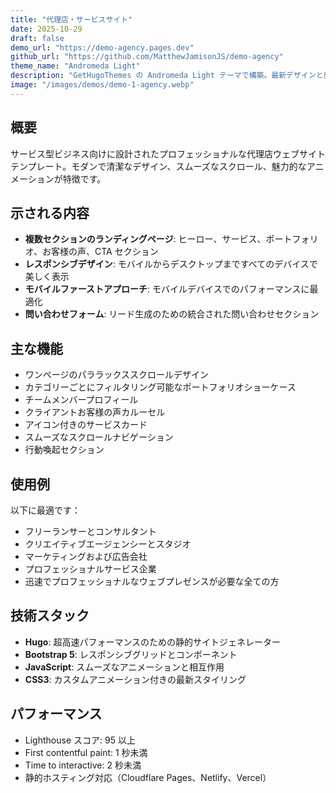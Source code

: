 ```yaml
---
title: "代理店・サービスサイト"
date: 2025-10-29
draft: false
demo_url: "https://demo-agency.pages.dev"
github_url: "https://github.com/MatthewJamisonJS/demo-agency"
theme_name: "Andromeda Light"
description: "GetHugoThemes の Andromeda Light テーマで構築。最新デザインと反応型レイアウトを備えたプロフェッショナルな代理店テンプレート。"
image: "/images/demos/demo-1-agency.webp"
---
```


## 概要

サービス型ビジネス向けに設計されたプロフェッショナルな代理店ウェブサイトテンプレート。モダンで清潔なデザイン、スムーズなスクロール、魅力的なアニメーションが特徴です。

## 示される内容

- **複数セクションのランディングページ**: ヒーロー、サービス、ポートフォリオ、お客様の声、CTA セクション
- **レスポンシブデザイン**: モバイルからデスクトップまですべてのデバイスで美しく表示
- **モバイルファーストアプローチ**: モバイルデバイスでのパフォーマンスに最適化
- **問い合わせフォーム**: リード生成のための統合された問い合わせセクション

## 主な機能

- ワンページのパララックススクロールデザイン
- カテゴリーごとにフィルタリング可能なポートフォリオショーケース
- チームメンバープロフィール
- クライアントお客様の声カルーセル
- アイコン付きのサービスカード
- スムーズなスクロールナビゲーション
- 行動喚起セクション

## 使用例

以下に最適です：
- フリーランサーとコンサルタント
- クリエイティブエージェンシーとスタジオ
- マーケティングおよび広告会社
- プロフェッショナルサービス企業
- 迅速でプロフェッショナルなウェブプレゼンスが必要な全ての方

## 技術スタック

- **Hugo**: 超高速パフォーマンスのための静的サイトジェネレーター
- **Bootstrap 5**: レスポンシブグリッドとコンポーネント
- **JavaScript**: スムーズなアニメーションと相互作用
- **CSS3**: カスタムアニメーション付きの最新スタイリング

## パフォーマンス

- Lighthouse スコア: 95 以上
- First contentful paint: 1 秒未満
- Time to interactive: 2 秒未満
- 静的ホスティング対応（Cloudflare Pages、Netlify、Vercel）
